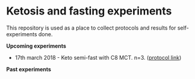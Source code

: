 # Ketosis and fasting experiments

This repository is used as a place to collect protocols and results for self-experiments done.

**Upcoming experiments**

- 17th march 2018 - Keto semi-fast with C8 MCT. n=3. ([protocol link](https://github.com/actuallymentor/ketosis-fast-experiment/blob/master/protocols/mct-keto-fast-protocol.md))

**Past experiments**